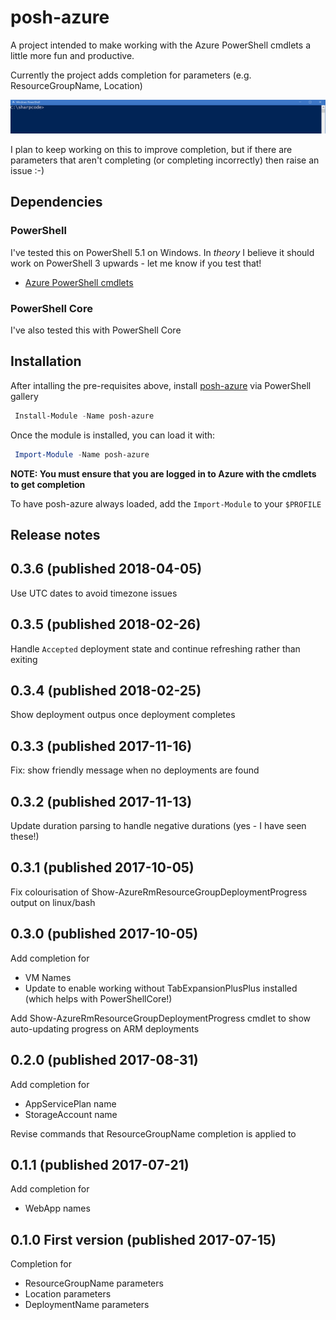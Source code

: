 # posh-azure

A project intended to make working with the Azure PowerShell cmdlets a little more fun and productive.

Currently the project adds completion for parameters (e.g. ResourceGroupName, Location)

![resource group and deployment name completion](media/group-and-deployment.gif)

I plan to keep working on this to improve completion, but if there are parameters that aren't completing (or completing incorrectly) then raise an issue :-)

## Dependencies

### PowerShell

I've tested this on PowerShell 5.1 on Windows. In _theory_ I believe it should work on PowerShell 3 upwards - let me know if you test that!

* [Azure PowerShell cmdlets](https://docs.microsoft.com/en-us/powershell/azure/install-azurerm-ps?view=azurermps-4.2.0)

### PowerShell Core

I've also tested this with PowerShell Core

## Installation

After intalling the pre-requisites above, install [posh-azure](https://www.powershellgallery.com/packages/posh-azure) via PowerShell gallery

```powershell
 Install-Module -Name posh-azure
```

Once the module is installed, you can load it with:

```powershell
 Import-Module -Name posh-azure
```

**NOTE: You must ensure that you are logged in to Azure with the cmdlets to get completion**

To have posh-azure always loaded, add the `Import-Module` to your `$PROFILE`

## Release notes

## 0.3.6 (published 2018-04-05)

Use UTC dates to avoid timezone issues

## 0.3.5 (published 2018-02-26)

Handle `Accepted` deployment state and continue refreshing rather than exiting

## 0.3.4 (published 2018-02-25)

Show deployment outpus once deployment completes

## 0.3.3 (published 2017-11-16)

Fix: show friendly message when no deployments are found

## 0.3.2 (published 2017-11-13)

Update duration parsing to handle negative durations (yes - I have seen these!)

## 0.3.1 (published 2017-10-05)

Fix colourisation of Show-AzureRmResourceGroupDeploymentProgress output on linux/bash

## 0.3.0 (published 2017-10-05)

Add completion for

* VM Names
* Update to enable working without TabExpansionPlusPlus installed (which helps with PowerShellCore!)

Add Show-AzureRmResourceGroupDeploymentProgress cmdlet to show auto-updating progress on ARM deployments

## 0.2.0 (published 2017-08-31)

Add completion for 

* AppServicePlan name
* StorageAccount name

Revise commands that ResourceGroupName completion is applied to

## 0.1.1 (published 2017-07-21)

Add completion for

* WebApp names

## 0.1.0 First version (published 2017-07-15)

Completion for 

* ResourceGroupName parameters
* Location parameters
* DeploymentName parameters